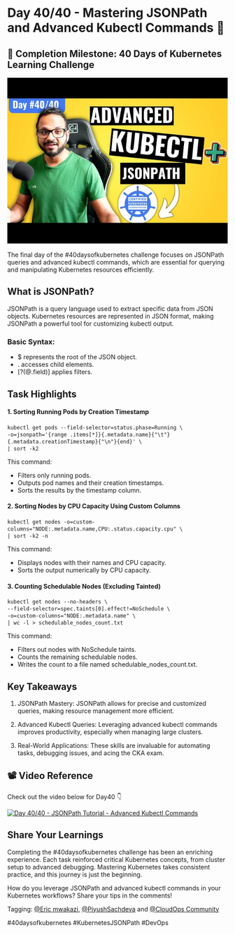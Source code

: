 # Day 40/40 - Mastering JSONPath and Advanced Kubectl Commands 🚀

## 🎉 Completion Milestone: 40 Days of Kubernetes Learning Challenge
<img src='./assets/40.png'>

The final day of the #40daysofkubernetes challenge focuses on JSONPath queries and advanced kubectl commands, which are essential for querying and manipulating Kubernetes resources efficiently.

## What is JSONPath?

JSONPath is a query language used to extract specific data from JSON objects. Kubernetes resources are represented in JSON format, making JSONPath a powerful tool for customizing kubectl output.

### Basic Syntax:

* $ represents the root of the JSON object.
* . accesses child elements.
* [?(@.field)] applies filters.

## Task Highlights
#### 1. Sorting Running Pods by Creation Timestamp
```
kubectl get pods --field-selector=status.phase=Running \
-o=jsonpath='{range .items[*]}{.metadata.name}{"\t"}{.metadata.creationTimestamp}{"\n"}{end}' \
| sort -k2
```
This command:

* Filters only running pods.
* Outputs pod names and their creation timestamps.
* Sorts the results by the timestamp column.

#### 2. Sorting Nodes by CPU Capacity Using Custom Columns
```
kubectl get nodes -o=custom-columns="NODE:.metadata.name,CPU:.status.capacity.cpu" \
| sort -k2 -n
```
This command:

* Displays nodes with their names and CPU capacity.
* Sorts the output numerically by CPU capacity.

#### 3. Counting Schedulable Nodes (Excluding Tainted)
```
kubectl get nodes --no-headers \
--field-selector=spec.taints[0].effect!=NoSchedule \
-o=custom-columns="NODE:.metadata.name" \
| wc -l > schedulable_nodes_count.txt
```
This command:

* Filters out nodes with NoSchedule taints.
* Counts the remaining schedulable nodes.
* Writes the count to a file named schedulable_nodes_count.txt.

## Key Takeaways

1. JSONPath Mastery: JSONPath allows for precise and customized queries, making resource management more efficient.

2. Advanced Kubectl Queries: Leveraging advanced kubectl commands improves productivity, especially when managing large clusters.

3. Real-World Applications: These skills are invaluable for automating tasks, debugging issues, and acing the CKA exam.

## 📽️ Video Reference

Check out the video below for Day40 👇

[![Day 40/40 - JSONPath Tutorial - Advanced Kubectl Commands](https://img.youtube.com/vi/l9_UDSaiFj4/sddefault.jpg)](https://youtu.be/l9_UDSaiFj4)

## Share Your Learnings

Completing the #40daysofkubernetes challenge has been an enriching experience. Each task reinforced critical Kubernetes concepts, from cluster setup to advanced debugging. Mastering Kubernetes takes consistent practice, and this journey is just the beginning.

How do you leverage JSONPath and advanced kubectl commands in your Kubernetes workflows? Share your tips in the comments!

Tagging: [@Eric mwakazi](https://www.linkedin.com/in/eric-mwakazi), [@PiyushSachdeva](https://www.linkedin.com/in/piyush-sachdeva) and [@CloudOps Community](https://www.linkedin.com/company/thecloudopscomm)

#40daysofkubernetes #KubernetesJSONPath #DevOps
